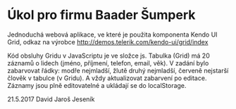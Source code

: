 # Úkol pro firmu Baader Šumperk

Jednoduchá webová aplikace, ve které je použita komponenta Kendo UI Grid, odkaz na výrobce http://demos.telerik.com/kendo-ui/grid/index

Kód obsluhy Gridu v JavaScriptu je ve složce js.
Tabulka (Grid) má 20 záznamů o lidech (jméno, příjmení, telefon, email, věk).
V zadání bylo zabarvovat řádky: modře nejmladší, žlutě druhý nejmladší, červeně nejstarší člověk v tabulce (v Gridu). A vždy aktualizovat zabarvení po editace. Záznamy jsou plně editovatelné a ukládají se do localStorage.

21.5.2017
David Jaroš
Jeseník


